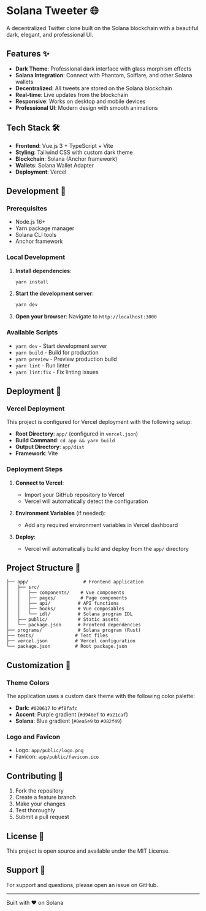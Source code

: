 # Solana Tweeter 🌐

A decentralized Twitter clone built on the Solana blockchain with a beautiful dark, elegant, and professional UI.

## Features ✨

- **Dark Theme**: Professional dark interface with glass morphism effects
- **Solana Integration**: Connect with Phantom, Solflare, and other Solana wallets
- **Decentralized**: All tweets are stored on the Solana blockchain
- **Real-time**: Live updates from the blockchain
- **Responsive**: Works on desktop and mobile devices
- **Professional UI**: Modern design with smooth animations

## Tech Stack 🛠️

- **Frontend**: Vue.js 3 + TypeScript + Vite
- **Styling**: Tailwind CSS with custom dark theme
- **Blockchain**: Solana (Anchor framework)
- **Wallets**: Solana Wallet Adapter
- **Deployment**: Vercel

## Development 🚀

### Prerequisites
- Node.js 16+
- Yarn package manager
- Solana CLI tools
- Anchor framework

### Local Development

1. **Install dependencies**:
   ```bash
   yarn install
   ```

2. **Start the development server**:
   ```bash
   yarn dev
   ```

3. **Open your browser**:
   Navigate to `http://localhost:3000`

### Available Scripts

- `yarn dev` - Start development server
- `yarn build` - Build for production
- `yarn preview` - Preview production build
- `yarn lint` - Run linter
- `yarn lint:fix` - Fix linting issues

## Deployment 🚀

### Vercel Deployment

This project is configured for Vercel deployment with the following setup:

- **Root Directory**: `app/` (configured in `vercel.json`)
- **Build Command**: `cd app && yarn build`
- **Output Directory**: `app/dist`
- **Framework**: Vite

### Deployment Steps

1. **Connect to Vercel**:
   - Import your GitHub repository to Vercel
   - Vercel will automatically detect the configuration

2. **Environment Variables** (if needed):
   - Add any required environment variables in Vercel dashboard

3. **Deploy**:
   - Vercel will automatically build and deploy from the `app/` directory

## Project Structure 📁

```
├── app/                    # Frontend application
│   ├── src/
│   │   ├── components/    # Vue components
│   │   ├── pages/         # Page components
│   │   ├── api/          # API functions
│   │   ├── hooks/        # Vue composables
│   │   └── idl/          # Solana program IDL
│   ├── public/           # Static assets
│   └── package.json      # Frontend dependencies
├── programs/             # Solana program (Rust)
├── tests/               # Test files
├── vercel.json          # Vercel configuration
└── package.json         # Root package.json
```

## Customization 🎨

### Theme Colors
The application uses a custom dark theme with the following color palette:
- **Dark**: `#020617` to `#f8fafc`
- **Accent**: Purple gradient (`#d946ef` to `#a21caf`)
- **Solana**: Blue gradient (`#0ea5e9` to `#082f49`)

### Logo and Favicon
- Logo: `app/public/logo.png`
- Favicon: `app/public/favicon.ico`

## Contributing 🤝

1. Fork the repository
2. Create a feature branch
3. Make your changes
4. Test thoroughly
5. Submit a pull request

## License 📄

This project is open source and available under the MIT License.

## Support 💬

For support and questions, please open an issue on GitHub.

---

Built with ❤️ on Solana